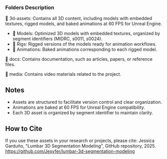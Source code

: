 

### Folders Description
📁 3d-assets: Contains all 3D content, including models with embedded textures, rigged models, and baked animations at 60 FPS for Unreal Engine.  
- 📁 Models: Optimized 3D models with embedded textures, organized by segment identifiers (MIDRC, s0011, s0024).  
- 📁 Rigs: Rigged versions of the models ready for animation workflows.  
- 📁 Animations: Baked animations corresponding to each rigged model.  

📁 docs: Contains documentation, such as articles, papers, or reference files.  

📁 media: Contains video materials related to the project.

## Notes
- Assets are structured to facilitate version control and clear organization.  
- Animations are baked at 60 FPS for Unreal Engine compatibility.  
- Each 3D asset is organized by segment identifier to maintain clarity.

## How to Cite
If you use these assets in your research or projects, please cite:
Jessica Garduño, "Lumbar 3D Segmentation Modeling", GitHub repository, 2025. https://github.com/Jesyfer/lumbar-3d-segmentation-modeling

